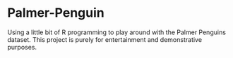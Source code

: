 # Palmer-Penguin
Using a little bit of R programming to play around with the Palmer Penguins dataset.
This project is purely for entertainment and demonstrative purposes.

